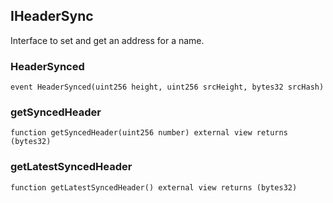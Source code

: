 ## IHeaderSync

Interface to set and get an address for a name.

### HeaderSynced

```solidity
event HeaderSynced(uint256 height, uint256 srcHeight, bytes32 srcHash)
```

### getSyncedHeader

```solidity
function getSyncedHeader(uint256 number) external view returns (bytes32)
```

### getLatestSyncedHeader

```solidity
function getLatestSyncedHeader() external view returns (bytes32)
```
